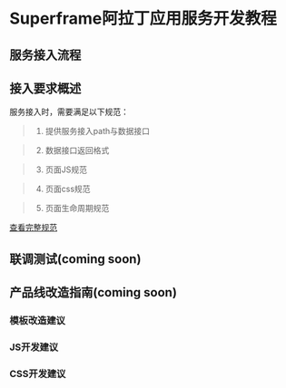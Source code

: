 # Superframe阿拉丁应用服务开发教程

## 服务接入流程

## 接入要求概述

服务接入时，需要满足以下规范：

> 1. 提供服务接入path与数据接口

> 2. 数据接口返回格式

> 3. 页面JS规范

> 4. 页面css规范

> 5. 页面生命周期规范 

[查看完整规范](http://sfe.baidu.com/sf/#docs-sf-service-standard)

## 联调测试(coming soon)

## 产品线改造指南(coming soon)

### 模板改造建议
### JS开发建议
### CSS开发建议

